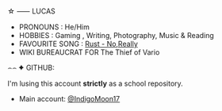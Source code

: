 ☆ ⸺ LUCAS

- PRONOUNS : He/Him
- HOBBIES : Gaming , Writing, Photography, Music & Reading
- FAVOURITE SONG : [Rust - No,Really](https://youtu.be/NqKA4Lv-BP4?si=AVOeDBFReyp15_eF)
- WIKI BUREAUCRAT FOR <underline>The Thief of Vario</underline>


⌢⌢ ✦ GITHUB:

I'm lusing this account <strong>strictly</strong> as a school repository.
- Main account: [@IndigoMoon17](https://github.com/IndigoMoon17)
